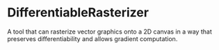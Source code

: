 # DifferentiableRasterizer
A tool that can rasterize vector graphics onto a 2D canvas in a way that preserves differentiability and allows gradient computation.
